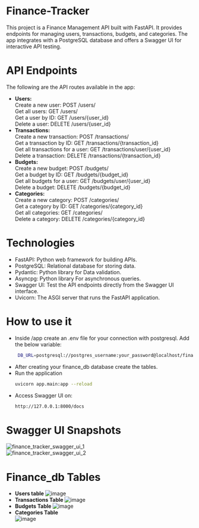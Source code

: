 # Finance-Tracker
This project is a Finance Management API built with FastAPI. It provides endpoints for managing users, transactions, budgets, and categories. 
The app integrates with a PostgreSQL database and offers a Swagger UI for interactive API testing.

# API Endpoints
The following are the API routes available in the app:

* <b> Users: </b>  
Create a new user: POST /users/  
Get all users: GET /users/  
Get a user by ID: GET /users/{user_id}  
Delete a user: DELETE /users/{user_id}  
* <b> Transactions: </b>  
Create a new transaction: POST /transactions/  
Get a transaction by ID: GET /transactions/{transaction_id}  
Get all transactions for a user: GET /transactions/user/{user_id}  
Delete a transaction: DELETE /transactions/{transaction_id}  
* <b> Budgets: </b>    
Create a new budget: POST /budgets/  
Get a budget by ID: GET /budgets/{budget_id}  
Get all budgets for a user: GET /budgets/user/{user_id}  
Delete a budget: DELETE /budgets/{budget_id}  
* <b> Categories: </b>  
Create a new category: POST /categories/  
Get a category by ID: GET /categories/{category_id}  
Get all categories: GET /categories/  
Delete a category: DELETE /categories/{category_id}  

# Technologies
* FastAPI: Python web framework for building APIs.
* PostgreSQL: Relational database for storing data.
* Pydantic: Python library for Data validation.
* Asyncpg: Python library For asynchronous queries.
* Swagger UI: Test the API endpoints directly from the Swagger UI interface.
* Uvicorn: The ASGI server that runs the FastAPI application.

# How to use it
* Inside /app create an .env file for your connection with postgresql. Add the below variable:
  ```sh
   DB_URL=postgresql://postgres_username:your_password@localhost/finance_db
   ```
* After creating your finance_db database create the tables.
* Run the application
  ```sh 
  uvicorn app.main:app --reload
  ```
* Access Swagger UI on:
  ```sh
  http://127.0.0.1:8000/docs
  ```
# Swagger UI Snapshots
![finance_tracker_swagger_ui_1](https://github.com/user-attachments/assets/48cf448a-d525-4639-8489-891962bd4c7f)  
![finance_tracker_swagger_ui_2](https://github.com/user-attachments/assets/a4ee6196-16de-4e76-8179-02d46b4b4f67)  

# Finance_db Tables
* <b> Users table </b>
![image](https://github.com/user-attachments/assets/e9fe05f8-41e3-4202-a1b4-c5bd0c144574)
* <b> Transactions Table </b>
![image](https://github.com/user-attachments/assets/b7dfb597-0fa4-4561-9949-0aeeb04af6e6)
* <b> Budgets Table </b>
![image](https://github.com/user-attachments/assets/e88cab75-7f42-44ac-8ca9-0e9e57482a90)
* <b> Categories Table </b>  
![image](https://github.com/user-attachments/assets/e748510c-e25f-42fa-bb31-0c46024b7f9e)
